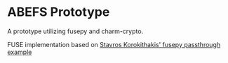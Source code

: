 # ABEFS Prototype
A prototype utilizing fusepy and charm-crypto.

FUSE implementation based on [Stavros Korokithakis' fusepy passthrough example](https://github.com/skorokithakis/python-fuse-sample)
